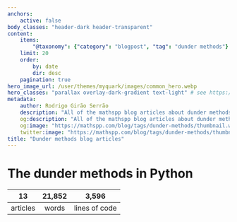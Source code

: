 ```yaml
---
anchors:
    active: false
body_classes: "header-dark header-transparent"
content:
    items:
        "@taxonomy": {"category": "blogpost", "tag": "dunder methods"}
    limit: 20
    order:
        by: date
        dir: desc
    pagination: true
hero_image_url: /user/themes/myquark/images/common_hero.webp
hero_classes: "parallax overlay-dark-gradient text-light" # see https://demo.getgrav.org/blog-skeleton/blog/hero-classes
metadata:
    author: Rodrigo Girão Serrão
    description: "All of the mathspp blog articles about dunder methods."
    og:description: "All of the mathspp blog articles about dunder methods."
    og:image: "https://mathspp.com/blog/tags/dunder-methods/thumbnail.webp"
    twitter:image: "https://mathspp.com/blog/tags/dunder-methods/thumbnail.webp"
title: "Dunder methods blog articles"
---
```



# The dunder methods in Python


<table class="stats-table">
    <thead>
        <tr>
            <th style="text-align: center;">13</th>
            <th style="text-align: center;">21,852</th>
            <th style="text-align: center;">3,596</th>
        </tr>
    </thead>
    <tbody>
        <tr>
            <td style="text-align: center;">articles</td>
            <td style="text-align: center;">words</td>
            <td style="text-align: center;">lines of code</td>
        </tr>
    </tbody>
</table>